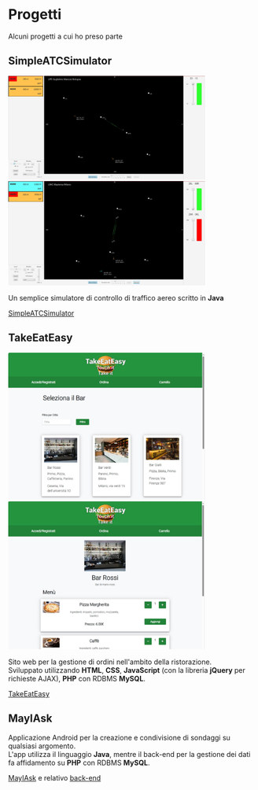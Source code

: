 # Progetti
Alcuni progetti a cui ho preso parte

## SimpleATCSimulator

<img src="/resources/simpleatcsim_01.jpg" alt="simpleATC pic 1" style="width:400px;"/>  <img src="/resources/simpleatcsim_02.jpg" alt="simpleATC pic 2" style="width:400px;"/>

Un semplice simulatore di controllo di traffico aereo scritto in **Java**

[SimpleATCSimulator](https://bitbucket.org/RunCor3/oop19-colotti-manuel-angelini-alessandro-carletti-william)

## TakeEatEasy

<img src="/resources/takeeateasy_01.jpg" alt="TakeEatEasy pic 1" style="width:400px;"/>  <img src="/resources/takeeateasy_02.jpg" alt="TakeEatEasy pic 2" style="width:400px;"/>

Sito web per la gestione di ordini nell'ambito della ristorazione.   
Sviluppato utilizzando **HTML**, **CSS**, **JavaScript** (con la libreria **jQuery** per richieste AJAX), **PHP** con RDBMS **MySQL**.

[TakeEatEasy](https://bitbucket.org/RunCor3/takeeateasy-tecnologie-web/src/master/)

## MayIAsk

Applicazione Android per la creazione e condivisione di sondaggi su qualsiasi argomento.  
L'app utilizza il linguaggio **Java**, mentre il back-end per la gestione dei dati fa affidamento su **PHP** con RDBMS **MySQL**.

[MayIAsk](https://bitbucket.org/willyc7/appmobile) e relativo [back-end](https://bitbucket.org/willyc7/mobilebackend)
